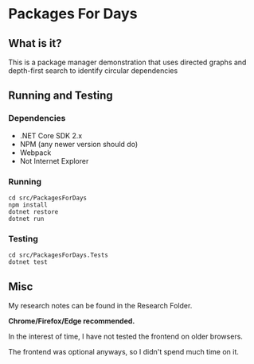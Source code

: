 # Packages For Days

## What is it?
This is a package manager demonstration that uses directed graphs and depth-first search to identify circular dependencies

## Running and Testing

### Dependencies
- .NET Core SDK 2.x
- NPM (any newer version should do)
- Webpack
- Not Internet Explorer


### Running
```
cd src/PackagesForDays
npm install
dotnet restore
dotnet run
```

### Testing
```
cd src/PackagesForDays.Tests
dotnet test
```

## Misc

My research notes can be found in the Research Folder.

**Chrome/Firefox/Edge recommended.** 

In the interest of time, I have not tested the frontend on older browsers. 

The frontend was optional anyways, so I didn't spend much time on it.

